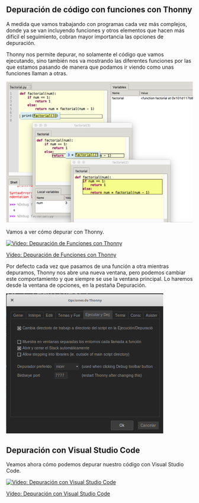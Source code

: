 ## Depuración de código con funciones con Thonny

A medida que vamos trabajando con programas cada vez más complejos, donde ya se van incluyendo funciones y otros elementos que hacen más difícil el seguimiento, cobran mayor importancia las opciones de depuración.

Thonny nos permite depurar, no solamente el código que vamos ejecutando, sino también nos va mostrando las diferentes funciones por las que estamos pasando de manera que podamos ir viendo como unas funciones llaman a otras.


![Depuración con Funciones](./images/DepuracionFunciones.png)

Vamos a ver cómo depurar con Thonny.

[![Vídeo: Depuración de Funciones con Thonny](https://img.youtube.com/vi/NryBCZ2gNKw/0.jpg)](https://drive.google.com/file/d/1LqUqS4fj4lhyMyE04OoCa6cBJ-wQhzHv/view?usp=sharing)

[Vídeo: Depuración de Funciones con Thonny](https://drive.google.com/file/d/1LqUqS4fj4lhyMyE04OoCa6cBJ-wQhzHv/view?usp=sharing)

Por defecto cada vez que pasamos de una función a otra mientras depuramos, Thonny nos abre una nueva ventana, pero podemos cambiar este comportamiento y que siempre se use la ventana principal. Lo haremos desde la ventana de opciones, en la pestaña Depuración.

![Depuración Funciones Configuración](./images/DepuracionFuncionesConfiguracion.png)

## Depuración con Visual Studio Code

Veamos ahora cómo podemos depurar nuestro código con Visual Studio Code.

[![Vídeo: Depuración con Visual Studio Code](https://img.youtube.com/vi/LUz93c_7FYs/0.jpg)](https://drive.google.com/file/d/1GooZUq9Y0ApXXx_Rpj0iGmZLjk76QTvk/view?usp=sharing)


[Vídeo: Depuración con Visual Studio Code](https://drive.google.com/file/d/1GooZUq9Y0ApXXx_Rpj0iGmZLjk76QTvk/view?usp=sharing)

